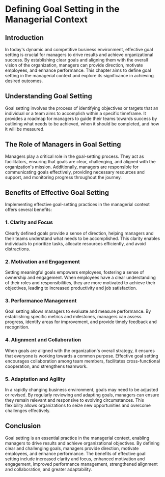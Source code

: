 # Defining Goal Setting in the Managerial Context

## Introduction

In today's dynamic and competitive business environment, effective goal setting is crucial for managers to drive results and achieve organizational success. By establishing clear goals and aligning them with the overall vision of the organization, managers can provide direction, motivate employees, and enhance performance. This chapter aims to define goal setting in the managerial context and explore its significance in achieving desired outcomes.

## Understanding Goal Setting

Goal setting involves the process of identifying objectives or targets that an individual or a team aims to accomplish within a specific timeframe. It provides a roadmap for managers to guide their teams towards success by outlining what needs to be achieved, when it should be completed, and how it will be measured.

## The Role of Managers in Goal Setting

Managers play a critical role in the goal-setting process. They act as facilitators, ensuring that goals are clear, challenging, and aligned with the organization's mission. Additionally, managers are responsible for communicating goals effectively, providing necessary resources and support, and monitoring progress throughout the journey.

## Benefits of Effective Goal Setting

Implementing effective goal-setting practices in the managerial context offers several benefits:

### 1\. Clarity and Focus

Clearly defined goals provide a sense of direction, helping managers and their teams understand what needs to be accomplished. This clarity enables individuals to prioritize tasks, allocate resources efficiently, and avoid distractions.

### 2\. Motivation and Engagement

Setting meaningful goals empowers employees, fostering a sense of ownership and engagement. When employees have a clear understanding of their roles and responsibilities, they are more motivated to achieve their objectives, leading to increased productivity and job satisfaction.

### 3\. Performance Management

Goal setting allows managers to evaluate and measure performance. By establishing specific metrics and milestones, managers can assess progress, identify areas for improvement, and provide timely feedback and recognition.

### 4\. Alignment and Collaboration

When goals are aligned with the organization's overall strategy, it ensures that everyone is working towards a common purpose. Effective goal setting encourages collaboration among team members, facilitates cross-functional cooperation, and strengthens teamwork.

### 5\. Adaptation and Agility

In a rapidly changing business environment, goals may need to be adjusted or revised. By regularly reviewing and adapting goals, managers can ensure they remain relevant and responsive to evolving circumstances. This flexibility allows organizations to seize new opportunities and overcome challenges effectively.

## Conclusion

Goal setting is an essential practice in the managerial context, enabling managers to drive results and achieve organizational objectives. By defining clear and challenging goals, managers provide direction, motivate employees, and enhance performance. The benefits of effective goal setting include increased clarity and focus, enhanced motivation and engagement, improved performance management, strengthened alignment and collaboration, and greater adaptability.

